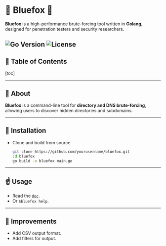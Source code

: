 # :large_blue_circle: Bluefox :large_blue_circle:

**Bluefox** is a high-performance brute-forcing tool written in **Golang**, designed for penetration testers and security researchers.

![Go Version](https://img.shields.io/badge/Go-1.23.5-blue.svg)
![License](https://img.shields.io/badge/license-MIT-green.svg)
---

## :book: Table of Contents  
[toc]

---

## :rocket: About  

**Bluefox** is a command-line tool for **directory and DNS brute-forcing**, allowing users to discover hidden directories and subdomains.

---

## :wrench: Installation  
- Clone and build from source
    ```bash
    git clone https://github.com/yourusername/bluefox.git
    cd bluefox
    go build -o bluefox main.go
    ```

---

## :point_up: Usage
- Read the [`doc`](./doc/).
- Or `$bluefox help`.

---

## :memo: Improvements
- Add CSV output format.
- Add filters for output.